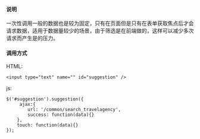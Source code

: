 #### 说明

一次性调用一般的数据也是较为固定，只有在页面但是只有在表单获取焦点后才会请求数据，适用于数据量较少的场景，由于筛选是在前端做的，这样可以减少多次请求而产生是的压力。

#### 调用方式 ####

HTML:

	<input type="text" name="" id="suggestion" />

js:	

	$('#suggestion').suggestion({
		 ajax:{
			url: '/common/search_travelagency',
			success: function(data){}
		},
		touch: function(data){}
	}); 
